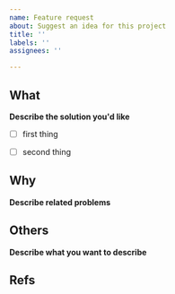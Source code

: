 ```yaml
---
name: Feature request
about: Suggest an idea for this project
title: ''
labels: ''
assignees: ''

---
```


## What
**Describe the solution you'd like**
<!-- A clear and concise description of what you want to happen. -->
- [ ] first thing
- [ ] second thing


## Why
**Describe related problems**
<!-- A clear and concise description of what the problem is. -->


## Others
**Describe what you want to describe**



## Refs



